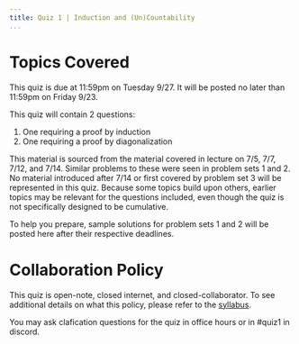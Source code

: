 ```yaml
---
title: Quiz 1 | Induction and (Un)Countability
...
```



# Topics Covered

This quiz is due at 11:59pm on Tuesday 9/27. It will be posted no later than 11:59pm on Friday 9/23.

This quiz will contain 2 questions:

1. One requiring a proof by induction
1. One requiring a proof by diagonalization

This material is sourced from the material covered in lecture on 7/5, 7/7, 7/12, and 7/14. Similar problems to these were seen in problem sets 1 and 2. No material introduced after 7/14 or first covered by problem set 3 will be represented in this quiz. Because some topics build upon others, earlier topics may be relevant for the questions included, even though the quiz is not specifically designed to be cumulative. 

To help you prepare, sample solutions for problem sets 1 and 2 will be posted here after their respective deadlines.


# Collaboration Policy

This quiz is open-note, closed internet, and closed-collaborator. To see additional details on what this policy, please refer to the [syllabus](/syllabus.html).

You may ask clafication questions for the quiz in office hours or in #quiz1 in discord.

